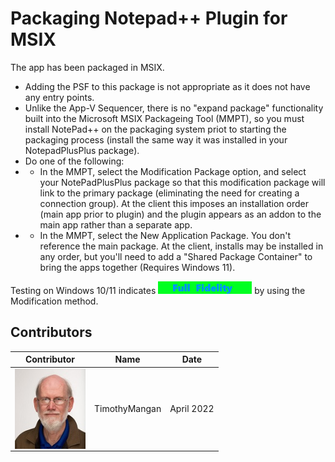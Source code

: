 # Packaging Notepad++ Plugin for MSIX

The app has been packaged in MSIX.  
* Adding the PSF to this package is not appropriate as it does not have any entry points.
* Unlike the App-V Sequencer, there is no "expand package" functionality built into the Microsoft MSIX Packageing Tool (MMPT), so you must install NotePad++ on the packaging system priot to starting the packaging process (install the same way it was installed in your NotepadPlusPlus package).
* Do one of the following:
* * In the MMPT, select the Modification Package option, and select your NotePadPlusPlus package so that this modification package will link to the primary package (eliminating the need for creating a connection group). At the client this imposes an installation order (main app prior to plugin) and the plugin appears as an addon to the main app rather than a separate app.
* * In the MMPT, select the New Application Package. You don't reference the main package. At the client, installs may be installed in any order, but you'll need to add a "Shared Package Container" to bring the apps together (Requires Windows 11).


Testing on Windows 10/11 indicates [<img src="/media/CatFullFidelity.png" alt="Full Fidelity" />](/media/CatFullFidelity.png) by using the Modification method.  


## Contributors

| Contributor | Name | Date |
|----|----|----|
| [<img src="/media/Contributors/TimMangan.jpg" align="left" Height="128" />](/media/Contributors/TimMangan.jpg) | TimothyMangan | April 2022 |


